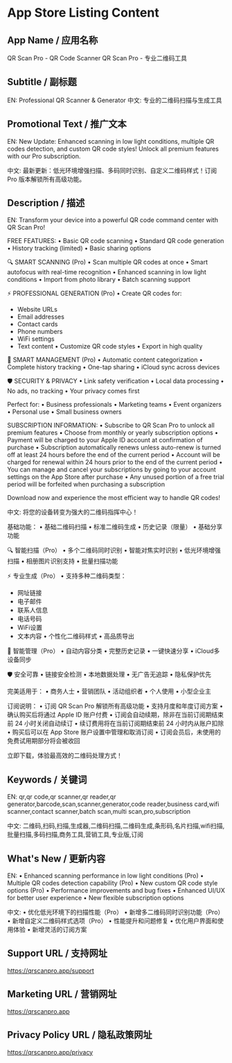 # App Store Listing Content

## App Name / 应用名称
QR Scan Pro - QR Code Scanner
QR Scan Pro - 专业二维码工具

## Subtitle / 副标题
EN: Professional QR Scanner & Generator
中文: 专业的二维码扫描与生成工具

## Promotional Text / 推广文本
EN:
New Update: Enhanced scanning in low light conditions, multiple QR codes detection, and custom QR code styles! Unlock all premium features with our Pro subscription.

中文:
最新更新：低光环境增强扫描、多码同时识别、自定义二维码样式！订阅 Pro 版本解锁所有高级功能。

## Description / 描述
EN:
Transform your device into a powerful QR code command center with QR Scan Pro! 

FREE FEATURES:
• Basic QR code scanning
• Standard QR code generation
• History tracking (limited)
• Basic sharing options

🔍 SMART SCANNING (Pro)
• Scan multiple QR codes at once
• Smart autofocus with real-time recognition
• Enhanced scanning in low light conditions
• Import from photo library
• Batch scanning support

⚡️ PROFESSIONAL GENERATION (Pro)
• Create QR codes for:
  - Website URLs
  - Email addresses
  - Contact cards
  - Phone numbers
  - WiFi settings
  - Text content
• Customize QR code styles
• Export in high quality

📱 SMART MANAGEMENT (Pro)
• Automatic content categorization
• Complete history tracking
• One-tap sharing
• iCloud sync across devices

🛡️ SECURITY & PRIVACY
• Link safety verification
• Local data processing
• No ads, no tracking
• Your privacy comes first

Perfect for:
• Business professionals
• Marketing teams
• Event organizers
• Personal use
• Small business owners

SUBSCRIPTION INFORMATION:
• Subscribe to QR Scan Pro to unlock all premium features
• Choose from monthly or yearly subscription options
• Payment will be charged to your Apple ID account at confirmation of purchase
• Subscription automatically renews unless auto-renew is turned off at least 24 hours before the end of the current period
• Account will be charged for renewal within 24 hours prior to the end of the current period
• You can manage and cancel your subscriptions by going to your account settings on the App Store after purchase
• Any unused portion of a free trial period will be forfeited when purchasing a subscription

Download now and experience the most efficient way to handle QR codes!

中文:
将您的设备转变为强大的二维码指挥中心！

基础功能：
• 基础二维码扫描
• 标准二维码生成
• 历史记录（限量）
• 基础分享功能

🔍 智能扫描（Pro）
• 多个二维码同时识别
• 智能对焦实时识别
• 低光环境增强扫描
• 相册图片识别支持
• 批量扫描功能

⚡️ 专业生成（Pro）
• 支持多种二维码类型：
  - 网址链接
  - 电子邮件
  - 联系人信息
  - 电话号码
  - WiFi设置
  - 文本内容
• 个性化二维码样式
• 高品质导出

📱 智能管理（Pro）
• 自动内容分类
• 完整历史记录
• 一键快速分享
• iCloud多设备同步

🛡️ 安全可靠
• 链接安全检测
• 本地数据处理
• 无广告无追踪
• 隐私保护优先

完美适用于：
• 商务人士
• 营销团队
• 活动组织者
• 个人使用
• 小型企业主

订阅说明：
• 订阅 QR Scan Pro 解锁所有高级功能
• 支持月度和年度订阅方案
• 确认购买后将通过 Apple ID 账户付费
• 订阅会自动续期，除非在当前订阅期结束前 24 小时关闭自动续订
• 续订费用将在当前订阅期结束前 24 小时内从账户扣除
• 购买后可以在 App Store 账户设置中管理和取消订阅
• 订阅会员后，未使用的免费试用期部分将会被收回

立即下载，体验最高效的二维码处理方式！

## Keywords / 关键词
EN:
qr,qr code,qr scanner,qr reader,qr generator,barcode,scan,scanner,generator,code reader,business card,wifi scanner,contact scanner,batch scan,multi scan,pro,subscription

中文:
二维码,扫码,扫描,生成器,二维码扫描,二维码生成,条形码,名片扫描,wifi扫描,批量扫描,多码扫描,商务工具,营销工具,专业版,订阅

## What's New / 更新内容
EN:
• Enhanced scanning performance in low light conditions (Pro)
• Multiple QR codes detection capability (Pro)
• New custom QR code style options (Pro)
• Performance improvements and bug fixes
• Enhanced UI/UX for better user experience
• New flexible subscription options

中文:
• 优化低光环境下的扫描性能（Pro）
• 新增多二维码同时识别功能（Pro）
• 新增自定义二维码样式选项（Pro）
• 性能提升和问题修复
• 优化用户界面和使用体验
• 新增灵活的订阅方案

## Support URL / 支持网址
https://qrscanpro.app/support

## Marketing URL / 营销网址
https://qrscanpro.app

## Privacy Policy URL / 隐私政策网址
https://qrscanpro.app/privacy 